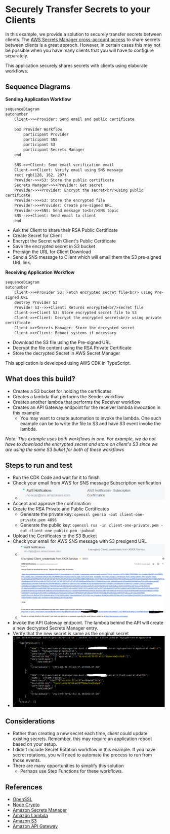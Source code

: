 # Securely Transfer Secrets to your Clients
In this example, we provide a solution to securely transfer secrets between clients.  The [AWS Secrets Manager cross-account access](https://docs.aws.amazon.com/secretsmanager/latest/userguide/auth-and-access_examples_cross.html) to share secrets between clients is a great approch.  However, in certain cases this may not be possible when you have many clients that you will have to configure separately.  

This application securely shares secrets with clients using elaborate workflows.

## Sequence Diagrams
**Sending Application Workflow**
```mermaid
sequenceDiagram
autonumber
    Client->>+Provider: Send email and public certificate

    box Provider Workflow
        participant Provider
        participant SNS
        participant S3
        participant Secrets Manager
    end
    
    SNS->>+Client: Send email verification email
    Client->>+Client: Verify email using SNS message
    rect rgb(128, 162, 207)
    Provider->>+S3: Store the public certificate
    Secrets Manager->>+Provider: Get secret
    Provider->>+Provider: Encrypt the secret<br/>using public certificate
    Provider->>+S3: Store the encrypted file
    Provider->>+Provider: Create pre-signed URL
    Provider->>+SNS: Send message to<br/>SNS topic   
    SNS-->>+Client: Send email to client
    end
```
* Ask the Client to share their RSA Public Certificate
* Create Secret for Client
* Encrypt the Secret with Client's Public Certificate
* Save the encrypted secret in S3 bucket
* Pre-sign the URL for Client Download
* Send a SNS message to Client which will email them the S3 pre-signed URL link.

**Receiving Application Workflow**
```mermaid
sequenceDiagram
autonumber
    Client->>+Provider S3: Fetch encrypted secret file<br/> using Pre-signed URL
    destroy Provider S3
    Provider S3-->>+Client: Returns encrypted<br/>secret file
    Client->>+Client S3: Store encrypted secret file to S3
    Client->>+Client: Decrypt the encrypted secret<br/> using private certificate
    Client->>+Secrets Manager: Store the decrypted secret
    Client->>+Client: Reboot systems if necessary
```
* Download the S3 file using the Pre-signed URL
* Decrypt the file content using the RSA Private Certificate
* Store the decrypted Secret in AWS Secret Manager

This application is developed using AWS CDK in TypeScript.

## What does this build?
* Creates a S3 bucket for holding the certificates
* Creates a lambda that performs the Sender workflow
* Creates another lambda that performs the Receiver workflow
* Creates an API Gateway endpoint for the receiver lambda invocation in this example
  * You may want to create automation to invoke the lambda. One such example can be to write the file to S3 and have S3 event invoke the lambda.

*Note: This example uses both workflows in one.  For example, we do not have to download the encrypted secret and store on client's S3 since we are using the same S3 buket for both of these workflows*

## Steps to run and test
* Run the CDK Code and wait for it to finish
* Check your email from AWS for SNS message Subscription verification
    * ![image](sns-confirmation.PNG "Example SNS Confirmation message from AWS")
* Accept and approve the confirmation
* Create the RSA Private and Public Certificates
    * Generate the private key: `openssl genrsa -out client-one-private.pem 4096`
    * Generate the public key: `openssl rsa -in client-one-private.pem -out client-one-public.pem -pubout`
* Upload the Certificates to the S3 Bucket
* Check your email for AWS SNS message with S3 presigend URL
    * ![image](encrypted-secret-email.PNG "Example SNS Credentials email from AWS")
    * ![image](encrypted-secret-content.PNG "Example SNS Credentials message content from AWS")
* Invoke the API Gateway endpoint. The lambda behind the API will create a new decrypted Secrets Manager entry.
* Verify that the new secret is same as the original secret
* ![image](resulted-secret.PNG "Example of the two secrets")

## Considerations
* Rather than creating a new secret each time, *client* could update existing secrets. Remember, this may require an application reboot based on your setup.
* I didn't include Secret Rotation workflow in this example. If you have secret rotations, you will need to automate the process to run from those events.
* There are many opportunities to simplify this solution
    * Perhaps use Step Functions for these workflows.

## References
* [OpenSSL](https://www.openssl.org/)
* [Node Crypto](https://nodejs.org/api/crypto.html)
* [Amazon Secrets Manager](https://aws.amazon.com/secrets-manager/)
* [Amazon Lambda](https://aws.amazon.com/lambda/)
* [Amazon S3](https://aws.amazon.com/s3/)
* [Amazon API Gateway](https://aws.amazon.com/api-gateway/)
